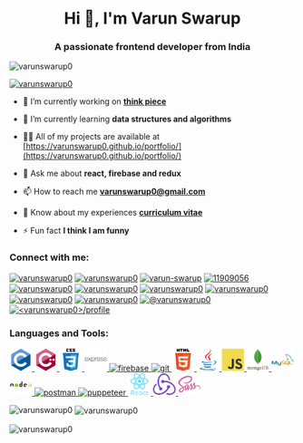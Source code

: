 <h1 align="center">Hi 👋, I'm Varun Swarup</h1>
<h3 align="center">A passionate frontend developer from India</h3>

<p align="left"> <img src="https://komarev.com/ghpvc/?username=varunswarup0&label=Profile%20views&color=0e75b6&style=flat" alt="varunswarup0" /> </p>

<p align="left"> <a href="https://github.com/ryo-ma/github-profile-trophy"><img src="https://github-profile-trophy.vercel.app/?username=varunswarup0" alt="varunswarup0" /></a> </p>

- 🔭 I’m currently working on [**think piece**](https://think-piece-b7cba.firebaseapp.com/)

- 🌱 I’m currently learning **data structures and algorithms**

- 👨‍💻 All of my projects are available at [https://varunswarup0.github.io/portfolio/](https://varunswarup0.github.io/portfolio/)

- 💬 Ask me about **react, firebase and redux**

- 📫 How to reach me **varunswarup0@gmail.com**

- 📄 Know about my experiences [**curriculum vitae**](https://drive.google.com/file/d/1LdOQpOuVqAOXWqXlj3iOUqGfXVCPQoy1/view?usp=sharing)

- ⚡ Fun fact **I think I am funny**

<h3 align="left">Connect with me:</h3>
<p align="left">
<a href="https://codepen.io/varunswarup0" target="blank"><img align="center" src="https://raw.githubusercontent.com/rahuldkjain/github-profile-readme-generator/master/src/images/icons/Social/codepen.svg" alt="varunswarup0" height="30" width="40" /></a>
<a href="https://dev.to/varunswarup0" target="blank"><img align="center" src="https://cdn.jsdelivr.net/npm/simple-icons@3.0.1/icons/dev-dot-to.svg" alt="varunswarup0" height="30" width="40" /></a>
<a href="https://linkedin.com/in/varun-swarup" target="blank"><img align="center" src="https://raw.githubusercontent.com/rahuldkjain/github-profile-readme-generator/master/src/images/icons/Social/linked-in-alt.svg" alt="varun-swarup" height="30" width="40" /></a>
<a href="https://stackoverflow.com/users/11909056" target="blank"><img align="center" src="https://raw.githubusercontent.com/rahuldkjain/github-profile-readme-generator/master/src/images/icons/Social/stack-overflow.svg" alt="11909056" height="30" width="40" /></a>
<a href="https://codesandbox.com/varunswarup0" target="blank"><img align="center" src="https://cdn.jsdelivr.net/npm/simple-icons@3.0.1/icons/codesandbox.svg" alt="varunswarup0" height="30" width="40" /></a>
<a href="https://dribbble.com/varunswarup0" target="blank"><img align="center" src="https://raw.githubusercontent.com/rahuldkjain/github-profile-readme-generator/master/src/images/icons/Social/dribbble.svg" alt="varunswarup0" height="30" width="40" /></a>
<a href="https://www.codechef.com/users/varunswarup0" target="blank"><img align="center" src="https://cdn.jsdelivr.net/npm/simple-icons@3.1.0/icons/codechef.svg" alt="varunswarup0" height="30" width="40" /></a>
<a href="https://www.hackerrank.com/varunswarup0" target="blank"><img align="center" src="https://raw.githubusercontent.com/rahuldkjain/github-profile-readme-generator/master/src/images/icons/Social/hackerrank.svg" alt="varunswarup0" height="30" width="40" /></a>
<a href="https://codeforces.com/profile/varunswarup0" target="blank"><img align="center" src="https://cdn.jsdelivr.net/npm/simple-icons@3.0.1/icons/codeforces.svg" alt="varunswarup0" height="30" width="40" /></a>
<a href="https://www.leetcode.com/varunswarup0" target="blank"><img align="center" src="https://raw.githubusercontent.com/rahuldkjain/github-profile-readme-generator/master/src/images/icons/Social/leet-code.svg" alt="varunswarup0" height="30" width="40" /></a>
<a href="https://www.hackerearth.com/@varunswarup0" target="blank"><img align="center" src="https://raw.githubusercontent.com/rahuldkjain/github-profile-readme-generator/master/src/images/icons/Social/hackerearth.svg" alt="@varunswarup0" height="30" width="40" /></a>
<a href="https://auth.geeksforgeeks.org/user/<varunswarup0>/profile" target="blank"><img align="center" src="https://raw.githubusercontent.com/rahuldkjain/github-profile-readme-generator/master/src/images/icons/Social/geeks-for-geeks.svg" alt="<varunswarup0>/profile" height="30" width="40" /></a>
</p>

<h3 align="left">Languages and Tools:</h3>
<p align="left"> <a href="https://www.cprogramming.com/" target="_blank"> <img src="https://raw.githubusercontent.com/devicons/devicon/master/icons/c/c-original.svg" alt="c" width="40" height="40"/> </a> <a href="https://www.w3schools.com/cpp/" target="_blank"> <img src="https://raw.githubusercontent.com/devicons/devicon/master/icons/cplusplus/cplusplus-original.svg" alt="cplusplus" width="40" height="40"/> </a> <a href="https://www.w3schools.com/css/" target="_blank"> <img src="https://raw.githubusercontent.com/devicons/devicon/master/icons/css3/css3-original-wordmark.svg" alt="css3" width="40" height="40"/> </a> <a href="https://expressjs.com" target="_blank"> <img src="https://raw.githubusercontent.com/devicons/devicon/master/icons/express/express-original-wordmark.svg" alt="express" width="40" height="40"/> </a> <a href="https://firebase.google.com/" target="_blank"> <img src="https://www.vectorlogo.zone/logos/firebase/firebase-icon.svg" alt="firebase" width="40" height="40"/> </a> <a href="https://git-scm.com/" target="_blank"> <img src="https://www.vectorlogo.zone/logos/git-scm/git-scm-icon.svg" alt="git" width="40" height="40"/> </a> <a href="https://www.w3.org/html/" target="_blank"> <img src="https://raw.githubusercontent.com/devicons/devicon/master/icons/html5/html5-original-wordmark.svg" alt="html5" width="40" height="40"/> </a> <a href="https://www.java.com" target="_blank"> <img src="https://raw.githubusercontent.com/devicons/devicon/master/icons/java/java-original.svg" alt="java" width="40" height="40"/> </a> <a href="https://developer.mozilla.org/en-US/docs/Web/JavaScript" target="_blank"> <img src="https://raw.githubusercontent.com/devicons/devicon/master/icons/javascript/javascript-original.svg" alt="javascript" width="40" height="40"/> </a> <a href="https://www.mongodb.com/" target="_blank"> <img src="https://raw.githubusercontent.com/devicons/devicon/master/icons/mongodb/mongodb-original-wordmark.svg" alt="mongodb" width="40" height="40"/> </a> <a href="https://www.mysql.com/" target="_blank"> <img src="https://raw.githubusercontent.com/devicons/devicon/master/icons/mysql/mysql-original-wordmark.svg" alt="mysql" width="40" height="40"/> </a> <a href="https://nodejs.org" target="_blank"> <img src="https://raw.githubusercontent.com/devicons/devicon/master/icons/nodejs/nodejs-original-wordmark.svg" alt="nodejs" width="40" height="40"/> </a> <a href="https://postman.com" target="_blank"> <img src="https://www.vectorlogo.zone/logos/getpostman/getpostman-icon.svg" alt="postman" width="40" height="40"/> </a> <a href="https://github.com/puppeteer/puppeteer" target="_blank"> <img src="https://www.vectorlogo.zone/logos/pptrdev/pptrdev-official.svg" alt="puppeteer" width="40" height="40"/> </a> <a href="https://reactjs.org/" target="_blank"> <img src="https://raw.githubusercontent.com/devicons/devicon/master/icons/react/react-original-wordmark.svg" alt="react" width="40" height="40"/> </a> <a href="https://redux.js.org" target="_blank"> <img src="https://raw.githubusercontent.com/devicons/devicon/master/icons/redux/redux-original.svg" alt="redux" width="40" height="40"/> </a> <a href="https://sass-lang.com" target="_blank"> <img src="https://raw.githubusercontent.com/devicons/devicon/master/icons/sass/sass-original.svg" alt="sass" width="40" height="40"/> </a> </p>

<p><img align="left" src="https://github-readme-stats.vercel.app/api/top-langs?username=varunswarup0&show_icons=true&locale=en&layout=compact" alt="varunswarup0" /></p>

<p>&nbsp;<img align="center" src="https://github-readme-stats.vercel.app/api?username=varunswarup0&show_icons=true&locale=en" alt="varunswarup0" /></p>

<p><img align="center" src="https://github-readme-streak-stats.herokuapp.com/?user=varunswarup0&" alt="varunswarup0" /></p>
